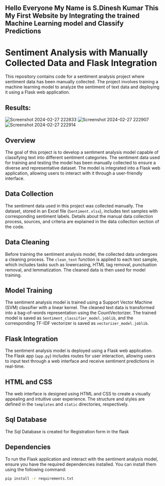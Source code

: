 ## Hello Everyone My Name is S.Dinesh Kumar This My First Website by Integrating the trained Machine Learning model and Classify Predictions 

# Sentiment Analysis with Manually Collected Data and Flask Integration

This repository contains code for a sentiment analysis project where sentiment data has been manually collected. The project involves training a machine learning model to analyze the sentiment of text data and deploying it using a Flask web application.

## Results:
![Screenshot 2024-02-27 222833](https://github.com/SDineshKumar1304/Data_Science/assets/125432987/b956f999-e2a4-4ee0-8f80-7dd14a627fe2)
![Screenshot 2024-02-27 222907](https://github.com/SDineshKumar1304/Data_Science/assets/125432987/3962437a-e92c-40ec-88c0-3a7ac6a1d880)
![Screenshot 2024-02-27 222914](https://github.com/SDineshKumar1304/Data_Science/assets/125432987/094f18f8-7648-4c50-a62b-a64f82d6e62f)


## Overview

The goal of this project is to develop a sentiment analysis model capable of classifying text into different sentiment categories. The sentiment data used for training and testing the model has been manually collected to ensure a diverse and representative dataset. The model is integrated into a Flask web application, allowing users to interact with it through a user-friendly interface.

## Data Collection

The sentiment data used in this project was collected manually. The dataset, stored in an Excel file (`Sentiment.xlsx`), includes text samples with corresponding sentiment labels. Details about the manual data collection process, sources, and criteria are explained in the data collection section of the code.

## Data Cleaning

Before training the sentiment analysis model, the collected data undergoes a cleaning process. The `clean_text` function is applied to each text sample, which includes tasks such as lowercasing, HTML tag removal, punctuation removal, and lemmatization. The cleaned data is then used for model training.

## Model Training

The sentiment analysis model is trained using a Support Vector Machine (SVM) classifier with a linear kernel. The cleaned text data is transformed into a bag-of-words representation using the CountVectorizer. The trained model is saved as `Sentiment_classifier_model.joblib`, and the corresponding TF-IDF vectorizer is saved as `vectorizer_model.joblib`.

## Flask Integration

The sentiment analysis model is deployed using a Flask web application. The Flask app (`app.py`) includes routes for user interaction, allowing users to input text through a web interface and receive sentiment predictions in real-time.

## HTML and CSS

The web interface is designed using HTML and CSS to create a visually appealing and intuitive user experience. The structure and styles are defined in the `templates` and `static` directories, respectively.
## Sql Database 

The Sql Database is created for Registration form in the flask
## Dependencies

To run the Flask application and interact with the sentiment analysis model, ensure you have the required dependencies installed. You can install them using the following command:

```bash
pip install -r requirements.txt
